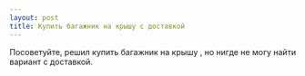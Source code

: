 ```yaml
---
layout: post 
title: Купить багажник на крышу с доставкой 
--- 
```

Посоветуйте, решил купить багажник на крышу , но нигде не могу найти вариант с доставкой.
